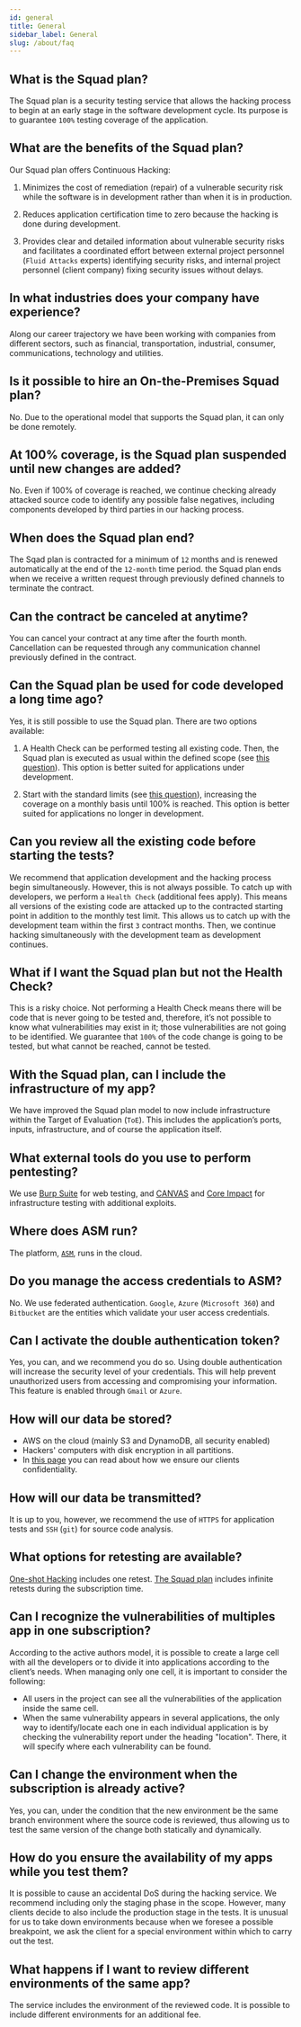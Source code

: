```yaml
---
id: general
title: General
sidebar_label: General
slug: /about/faq
---
```


## What is the Squad plan?

The Squad plan is
a security testing service
that allows the hacking process
to begin at an early stage
in the software development cycle.
Its purpose is to guarantee
`100%` testing coverage of the application.

## What are the benefits of the Squad plan?

Our Squad plan offers
Continuous Hacking:

1. Minimizes the cost of remediation (repair)
  of a vulnerable security risk
  while the software is in development
  rather than when it is in production.

1. Reduces application certification time to zero
  because the hacking is done during development.

1. Provides clear and detailed information
  about vulnerable security risks
  and facilitates a coordinated effort
  between external project personnel
  (`Fluid Attacks` experts)
  identifying security risks,
  and internal project personnel
  (client company)
  fixing security issues without delays.

## In what industries does your company have experience?

Along our career trajectory
we have been working with companies
from different sectors,
such as financial, transportation,
industrial, consumer, communications,
technology and utilities.

## Is it possible to hire an On-the-Premises Squad plan?

No.
Due to the operational model
that supports the Squad plan,
it can only be done remotely.

## At 100% coverage, is the Squad plan suspended until new changes are added?

No.
Even if 100% of coverage is reached,
we continue checking
already attacked source code
to identify any possible false negatives,
including components developed
by third parties in our hacking process.

## When does the Squad plan end?

The Sqad plan is contracted
for a minimum of `12` months
and is renewed automatically
at the end of the `12-month` time period.
the Squad plan ends
when we receive a written request
through previously defined channels
to terminate the contract.

## Can the contract be canceled at anytime?

You can cancel your contract
at any time after the fourth month.
Cancellation can be requested
through any communication channel
previously defined in the contract.

## Can the Squad plan be used for code developed a long time ago?

Yes,
it is still possible
to use the Squad plan.
There are two
options available:

1. A Health Check can be performed
  testing all existing code.
  Then,
  the Squad plan is executed as usual
  within the defined scope
  (see [this question](/about/faq/speed#how-are-development-cycles-not-slowed-down-by-manual-reviews)).
  This option is better suited
  for applications under development.

1. Start with the standard limits
  (see [this question](/about/faq/speed#does-the-squad-plan-use-automated-tools-or-is-it-a-manual-process)),
  increasing the coverage
  on a monthly basis
  until 100% is reached.
  This option is better suited
  for applications
  no longer in development.

## Can you review all the existing code before starting the tests?

We recommend
that application development
and the hacking process
begin simultaneously.
However,
this is not always possible.
To catch up with developers,
we perform a `Health Check`
(additional fees apply).
This means all versions of the existing code
are attacked
up to the contracted starting point
in addition to the monthly test limit.
This allows us to catch up
with the development team
within the first `3` contract months.
Then,
we continue hacking simultaneously
with the development team
as development continues.

## What if I want the Squad plan but not the Health Check?

This is a risky choice.
Not performing a Health Check
means there will be code
that is never going to be tested and,
therefore,
it’s not possible to know
what vulnerabilities may exist in it;
those vulnerabilities
are not going to be identified.
We guarantee
that `100%` of the code change
is going to be tested,
but what cannot be reached,
cannot be tested.

## With the Squad plan, can I include the infrastructure of my app?

We have improved the Squad plan model
to now include infrastructure
within the Target of Evaluation (`ToE`).
This includes the application’s ports,
inputs, infrastructure,
and of course
the application itself.

## What external tools do you use to perform pentesting?

We use [Burp Suite](https://portswigger.net/burp)
for web testing,
and [CANVAS](https://www.immunityinc.com/products/canvas/)
and [Core Impact](https://www.coresecurity.com/products/core-impact)
for infrastructure testing
with additional exploits.

## Where does ASM run?

The platform,
[`ASM`](https://fluidattacks.com/categories/asm/),
runs in the cloud.

## Do you manage the access credentials to ASM?

No.
We use federated authentication.
`Google`, `Azure` (`Microsoft 360`)
and `Bitbucket`
are the entities which validate
your user access credentials.

## Can I activate the double authentication token?

Yes,
you can,
and we recommend you do so.
Using double authentication
will increase the security level
of your credentials.
This will help prevent unauthorized users
from accessing and compromising your information.
This feature is enabled
through `Gmail` or `Azure`.

## How will our data be stored?

- AWS on the cloud (mainly S3 and DynamoDB, all security enabled)
- Hackers' computers with disk encryption in all partitions.
- In [this page](/about/security/confidentiality/encryption-rest)
  you can read
  about how we ensure
  our clients confidentiality.

## How will our data be transmitted?

It is up to you,
however,
we recommend the use of `HTTPS`
for application tests
and `SSH` (`git`)
for source code analysis.

## What options for retesting are available?

[One-shot Hacking](https://fluidattacks.com/services/one-shot-hacking)
includes one retest.
[The Squad plan](https://fluidattacks.com/services/continuous-hacking/)
includes infinite retests
during the subscription time.

## Can I recognize the vulnerabilities of multiples app in one subscription?

According to the active authors model,
it is possible to create
a large cell with all the developers
or to divide it into applications
according to the client’s needs.
When managing only one cell,
it is important to consider
the following:

- All users in the project
  can see all the vulnerabilities
  of the application
  inside the same cell.
- When the same vulnerability
  appears in several applications,
  the only way to
  identify/locate each one
  in each individual application
  is by checking the vulnerability report
  under the heading "location".
  There,
  it will specify
  where each vulnerability
  can be found.

## Can I change the environment when the subscription is already active?

Yes,
you can,
under the condition
that the new environment
be the same branch environment
where the source code is reviewed,
thus allowing us
to test the same version
of the change
both statically and dynamically.

## How do you ensure the availability of my apps while you test them?

It is possible to cause
an accidental DoS
during the hacking service.
We recommend including only
the staging phase in the scope.
However,
many clients decide
to also include
the production stage
in the tests.
It is unusual for us
to take down environments
because when we foresee
a possible breakpoint,
we ask the client
for a special environment
within which to carry out the test.

## What happens if I want to review different environments of the same app?

The service includes
the environment of the reviewed code.
It is possible to include
different environments
for an additional fee.
